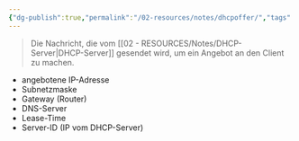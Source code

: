 ```yaml
---
{"dg-publish":true,"permalink":"/02-resources/notes/dhcpoffer/","tags":["netzwerk/protocol"]}
---
```


>Die Nachricht, die vom [[02 - RESOURCES/Notes/DHCP-Server\|DHCP-Server]] gesendet wird, um ein Angebot an den Client zu machen.

- angebotene IP-Adresse
- Subnetzmaske
- Gateway (Router)
- DNS-Server
- Lease-Time
- Server-ID (IP vom DHCP-Server)